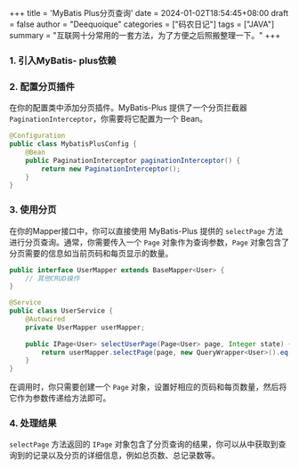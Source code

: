 +++
title = 'MyBatis Plus分页查询'
date = 2024-01-02T18:54:45+08:00
draft = false
author = "Deequoique"
categories = ["码农日记"]
tags = ["JAVA"]
summary = "互联网十分常用的一套方法，为了方便之后照搬整理一下。"
+++
### 1. 引入MyBatis- plus依赖
### 2. 配置分页插件

在你的配置类中添加分页插件。MyBatis-Plus 提供了一个分页拦截器 `PaginationInterceptor`，你需要将它配置为一个 Bean。

``` JAVA
@Configuration
public class MybatisPlusConfig {
    @Bean
    public PaginationInterceptor paginationInterceptor() {
        return new PaginationInterceptor();
    }
}

```

### 3. 使用分页

在你的Mapper接口中，你可以直接使用 MyBatis-Plus 提供的 `selectPage` 方法进行分页查询。通常，你需要传入一个 `Page` 对象作为查询参数，`Page` 对象包含了分页需要的信息如当前页码和每页显示的数量。

``` JAVA
public interface UserMapper extends BaseMapper<User> {
    // 其他CRUD操作
}

@Service
public class UserService {
    @Autowired
    private UserMapper userMapper;
    
    public IPage<User> selectUserPage(Page<User> page, Integer state) {
        return userMapper.selectPage(page, new QueryWrapper<User>().eq("state",state));
    }
}

```

在调用时，你只需要创建一个 `Page` 对象，设置好相应的页码和每页数量，然后将它作为参数传递给方法即可。

### 4. 处理结果

`selectPage` 方法返回的 `IPage` 对象包含了分页查询的结果，你可以从中获取到查询到的记录以及分页的详细信息，例如总页数、总记录数等。